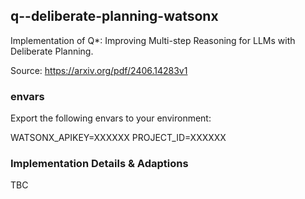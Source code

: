 ## q--deliberate-planning-watsonx

Implementation of Q*: Improving Multi-step Reasoning for LLMs with Deliberate Planning.

Source: https://arxiv.org/pdf/2406.14283v1

### envars

Export the following envars to your environment:

WATSONX_APIKEY=XXXXXX
PROJECT_ID=XXXXXX

### Implementation Details & Adaptions

TBC